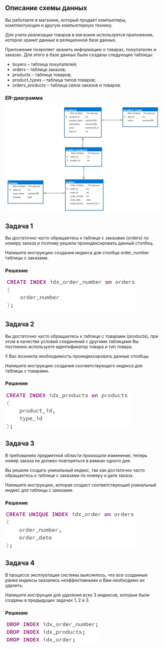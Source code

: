 ## Описание схемы данных

Вы работаете в магазине, который продает компьютеры, комплектующие и другую компьютерную технику.

Для учета реализации товаров в магазине используется приложение, которое хранит данные в реляционной базе данных.

Приложение позволяет хранить информацию о товарах, покупателях и заказах. Для этого в базе данных были созданы следующие таблицы:

- buyers – таблица покупателей;
- orders – таблица заказов;
- products – таблица товаров;
- product_types – таблица типов товаров;
- orders_products – таблица связи заказов и товаров.

### ER-диаграмма

![](screenshots/ER-диаграмма.PNG)

## Задача 1
Вы достаточно часто обращаетесь к таблице с заказами (orders) по номеру заказа и поэтому решили проиндексировать данный столбец.

Напишите инструкцию создания индекса для столбца order_number таблицы с заказами.

### Решение
![](screenshots/Индексы/1.PNG)

## Задача 2
Вы достаточно часто обращаетесь к таблице с товарами (products), при этом в качестве условий соединений с другими таблицами Вы постоянно используете идентификатор товара и тип товара.

У Вас возникла необходимость проиндексировать данные столбцы.

Напишите инструкцию создания соответствующего индекса для таблицы с товарами.

### Решение
![](screenshots/Индексы/2.PNG)

## Задача 3
В требованиях предметной области произошли изменения, теперь номер заказа не должен повторяться в рамках одного дня.

Вы решили создать уникальный индекс, так как достаточно часто обращаетесь к таблице с заказами по номеру и дате заказа.

Напишите инструкцию, которая создаст соответствующий уникальный индекс для таблицы с заказами.

### Решение
![](screenshots/Индексы/3.PNG)

## Задача 4
В процессе эксплуатации системы выяснялось, что все созданные ранее индексы оказались неэффективными и Вам необходимо их удалить.

Напишите инструкции для удаления всех 3 индексов, которые были созданы в предыдущих задачах 1, 2 и 3.

### Решение
![](screenshots/Индексы/4.PNG)
